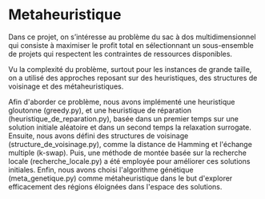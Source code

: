 # Metaheuristique
Dans ce projet, on s’intéresse au problème du sac à dos multidimensionnel qui consiste à maximiser le profit total en sélectionnant un sous-ensemble de projets qui respectent les contraintes de ressources disponibles. 

Vu la complexité du problème, surtout pour les instances de grande taille, on a utilisé des approches reposant sur des heuristiques, des structures de voisinage et des métaheuristiques.

Afin d'aborder ce problème, nous avons implémenté une heuristique gloutonne (greedy.py), et une heuristique de réparation (heuristique_de_reparation.py), basée dans un premier temps sur une solution initiale aléatoire et dans un second temps la relaxation surrogate. Ensuite, nous avons défini des structures de voisinage (structure_de_voisinage.py), comme la distance de Hamming et l'échange multiple (k-swap). Puis, une méthode de montée basée sur la recherche locale (recherche_locale.py) a été employée pour améliorer ces solutions initiales. Enfin, nous avons choisi l'algorithme génétique (meta_genetique.py) comme métaheuristique dans le but d'explorer efficacement des régions éloignées dans l'espace des solutions.
